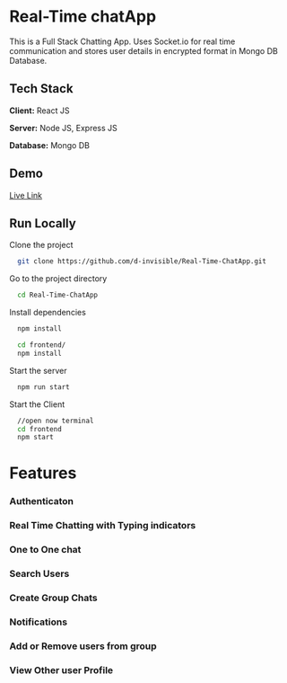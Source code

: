 
# Real-Time chatApp

This is a Full Stack Chatting App.
Uses Socket.io for real time communication and stores user details in encrypted format in Mongo DB Database.
## Tech Stack

**Client:** React JS

**Server:** Node JS, Express JS

**Database:** Mongo DB
  
## Demo

<a href="https://real-time-chatapp-backend2.onrender.com">Live Link</a>


## Run Locally

Clone the project

```bash
  git clone https://github.com/d-invisible/Real-Time-ChatApp.git
```

Go to the project directory

```bash
  cd Real-Time-ChatApp
```

Install dependencies

```bash
  npm install
```

```bash
  cd frontend/
  npm install
```

Start the server

```bash
  npm run start
```
Start the Client

```bash
  //open now terminal
  cd frontend
  npm start
```

  
# Features

### Authenticaton

### Real Time Chatting with Typing indicators

### One to One chat

### Search Users

### Create Group Chats

### Notifications 

### Add or Remove users from group

### View Other user Profile



  
